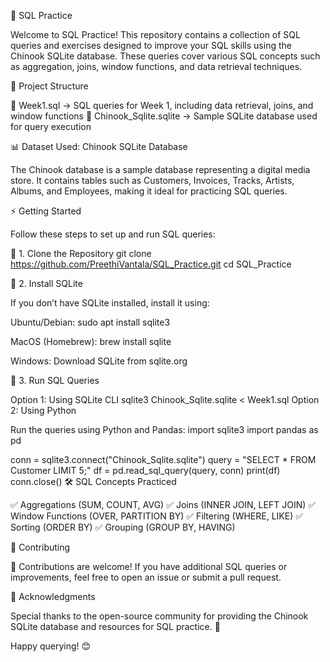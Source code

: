 🚀 SQL Practice

Welcome to SQL Practice! This repository contains a collection of SQL queries and exercises designed to improve your SQL skills using the Chinook SQLite database. These queries cover various SQL concepts such as aggregation, joins, window functions, and data retrieval techniques.

📁 Project Structure

📌 Week1.sql → SQL queries for Week 1, including data retrieval, joins, and window functions
📌 Chinook_Sqlite.sqlite → Sample SQLite database used for query execution

📊 Dataset Used: Chinook SQLite Database

The Chinook database is a sample database representing a digital media store. It contains tables such as Customers, Invoices, Tracks, Artists, Albums, and Employees, making it ideal for practicing SQL queries.

⚡ Getting Started

Follow these steps to set up and run SQL queries:

🔹 1. Clone the Repository
git clone https://github.com/PreethiVantala/SQL_Practice.git
cd SQL_Practice

🔹 2. Install SQLite

If you don’t have SQLite installed, install it using:

Ubuntu/Debian: sudo apt install sqlite3

MacOS (Homebrew): brew install sqlite

Windows: Download SQLite from sqlite.org

🔹 3. Run SQL Queries

Option 1: Using SQLite CLI
sqlite3 Chinook_Sqlite.sqlite < Week1.sql
Option 2: Using Python

Run the queries using Python and Pandas:
import sqlite3
import pandas as pd

conn = sqlite3.connect("Chinook_Sqlite.sqlite")
query = "SELECT * FROM Customer LIMIT 5;"
df = pd.read_sql_query(query, conn)
print(df)
conn.close()
🛠️ SQL Concepts Practiced

✅ Aggregations (SUM, COUNT, AVG)
✅ Joins (INNER JOIN, LEFT JOIN)
✅ Window Functions (OVER, PARTITION BY)
✅ Filtering (WHERE, LIKE)
✅ Sorting (ORDER BY)
✅ Grouping (GROUP BY, HAVING)

🤝 Contributing

🎯 Contributions are welcome! If you have additional SQL queries or improvements, feel free to open an issue or submit a pull request.

🎉 Acknowledgments

Special thanks to the open-source community for providing the Chinook SQLite database and resources for SQL practice. 🚀

Happy querying! 😊

